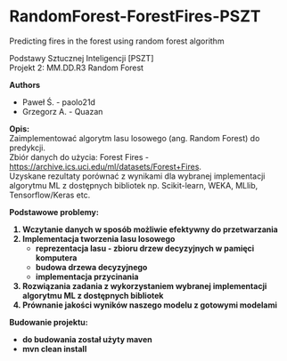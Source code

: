 # RandomForest-ForestFires-PSZT
Predicting fires in the forest using random forest algorithm

Podstawy Sztucznej Inteligencji [PSZT]<br/>
Projekt 2: MM.DD.R3 Random Forest <br/>

<b>Authors</b><br/>
- Paweł Ś. - paolo21d
- Grzegorz A. - Quazan

<b>Opis:</b><br>
Zaimplementować algorytm lasu losowego (ang. Random Forest) do predykcji. <br/>
Zbiór danych do użycia: Forest Fires - https://archive.ics.uci.edu/ml/datasets/Forest+Fires. <br/>
Uzyskane rezultaty porównać z wynikami dla wybranej implementacji algorytmu ML z dostępnych bibliotek np. Scikit-learn, WEKA, MLlib, Tensorflow/Keras etc.

<b>Podstawowe problemy:<b>
1) Wczytanie danych w sposób możliwie efektywny do przetwarzania
2) Implementacja tworzenia lasu losowego
    - reprezentacja lasu - zbioru drzew decyzyjnych w pamięci komputera
    - budowa drzewa decyzyjnego
    - implementacja przycinania
3) Rozwiązania zadania z wykorzystaniem wybranej implementacji algorytmu ML z dostępnych bibliotek
4) Prównanie jakości wyników naszego modelu z gotowymi modelami

<b>Budowanie projektu:<b>
- do budowania został użyty maven
- mvn clean install
    